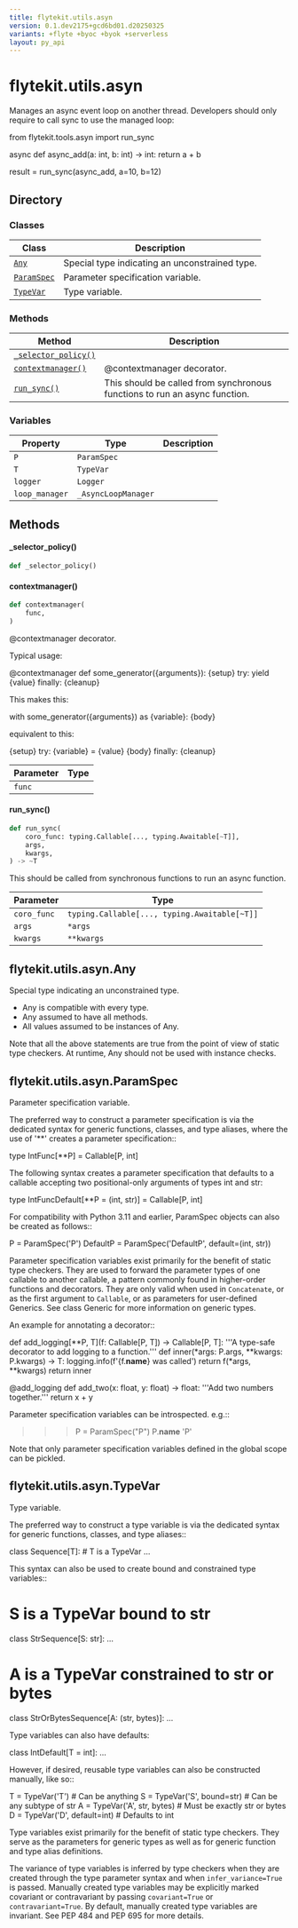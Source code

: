 ```yaml
---
title: flytekit.utils.asyn
version: 0.1.dev2175+gcd6bd01.d20250325
variants: +flyte +byoc +byok +serverless
layout: py_api
---
```


# flytekit.utils.asyn

Manages an async event loop on another thread. Developers should only require to call
sync to use the managed loop:

from flytekit.tools.asyn import run_sync

async def async_add(a: int, b: int) -> int:
    return a + b

result = run_sync(async_add, a=10, b=12)

## Directory

### Classes

| Class | Description |
|-|-|
| [`Any`](.././flytekit.utils.asyn#flytekitutilsasynany) | Special type indicating an unconstrained type. |
| [`ParamSpec`](.././flytekit.utils.asyn#flytekitutilsasynparamspec) | Parameter specification variable. |
| [`TypeVar`](.././flytekit.utils.asyn#flytekitutilsasyntypevar) | Type variable. |

### Methods

| Method | Description |
|-|-|
| [`_selector_policy()`](#_selector_policy) |  |
| [`contextmanager()`](#contextmanager) | @contextmanager decorator. |
| [`run_sync()`](#run_sync) | This should be called from synchronous functions to run an async function. |


### Variables

| Property | Type | Description |
|-|-|-|
| `P` | `ParamSpec` |  |
| `T` | `TypeVar` |  |
| `logger` | `Logger` |  |
| `loop_manager` | `_AsyncLoopManager` |  |

## Methods

#### _selector_policy()

```python
def _selector_policy()
```
#### contextmanager()

```python
def contextmanager(
    func,
)
```
@contextmanager decorator.

Typical usage:

@contextmanager
def some_generator({arguments}):
{setup}
try:
yield {value}
finally:
{cleanup}

This makes this:

with some_generator({arguments}) as {variable}:
{body}

equivalent to this:

{setup}
try:
{variable} = {value}
{body}
finally:
{cleanup}


| Parameter | Type |
|-|-|
| `func` |  |

#### run_sync()

```python
def run_sync(
    coro_func: typing.Callable[..., typing.Awaitable[~T]],
    args,
    kwargs,
) -> ~T
```
This should be called from synchronous functions to run an async function.


| Parameter | Type |
|-|-|
| `coro_func` | `typing.Callable[..., typing.Awaitable[~T]]` |
| `args` | ``*args`` |
| `kwargs` | ``**kwargs`` |

## flytekit.utils.asyn.Any

Special type indicating an unconstrained type.

- Any is compatible with every type.
- Any assumed to have all methods.
- All values assumed to be instances of Any.

Note that all the above statements are true from the point of view of
static type checkers. At runtime, Any should not be used with instance
checks.


## flytekit.utils.asyn.ParamSpec

Parameter specification variable.

The preferred way to construct a parameter specification is via the
dedicated syntax for generic functions, classes, and type aliases,
where the use of '**' creates a parameter specification::

type IntFunc[**P] = Callable[P, int]

The following syntax creates a parameter specification that defaults
to a callable accepting two positional-only arguments of types int
and str:

type IntFuncDefault[**P = (int, str)] = Callable[P, int]

For compatibility with Python 3.11 and earlier, ParamSpec objects
can also be created as follows::

P = ParamSpec('P')
DefaultP = ParamSpec('DefaultP', default=(int, str))

Parameter specification variables exist primarily for the benefit of
static type checkers.  They are used to forward the parameter types of
one callable to another callable, a pattern commonly found in
higher-order functions and decorators.  They are only valid when used
in ``Concatenate``, or as the first argument to ``Callable``, or as
parameters for user-defined Generics. See class Generic for more
information on generic types.

An example for annotating a decorator::

def add_logging[**P, T](f: Callable[P, T]) -> Callable[P, T]:
'''A type-safe decorator to add logging to a function.'''
def inner(*args: P.args, **kwargs: P.kwargs) -> T:
logging.info(f'{f.__name__} was called')
return f(*args, **kwargs)
return inner

@add_logging
def add_two(x: float, y: float) -> float:
'''Add two numbers together.'''
return x + y

Parameter specification variables can be introspected. e.g.::

>>> P = ParamSpec("P")
>>> P.__name__
'P'

Note that only parameter specification variables defined in the global
scope can be pickled.


## flytekit.utils.asyn.TypeVar

Type variable.

The preferred way to construct a type variable is via the dedicated
syntax for generic functions, classes, and type aliases::

class Sequence[T]:  # T is a TypeVar
...

This syntax can also be used to create bound and constrained type
variables::

# S is a TypeVar bound to str
class StrSequence[S: str]:
...

# A is a TypeVar constrained to str or bytes
class StrOrBytesSequence[A: (str, bytes)]:
...

Type variables can also have defaults:

class IntDefault[T = int]:
...

However, if desired, reusable type variables can also be constructed
manually, like so::

T = TypeVar('T')  # Can be anything
S = TypeVar('S', bound=str)  # Can be any subtype of str
A = TypeVar('A', str, bytes)  # Must be exactly str or bytes
D = TypeVar('D', default=int)  # Defaults to int

Type variables exist primarily for the benefit of static type
checkers.  They serve as the parameters for generic types as well
as for generic function and type alias definitions.

The variance of type variables is inferred by type checkers when they
are created through the type parameter syntax and when
``infer_variance=True`` is passed. Manually created type variables may
be explicitly marked covariant or contravariant by passing
``covariant=True`` or ``contravariant=True``. By default, manually
created type variables are invariant. See PEP 484 and PEP 695 for more
details.


